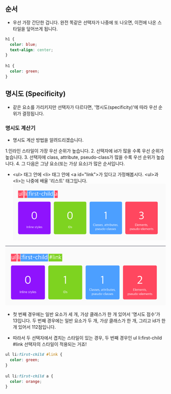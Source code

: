 ## 순서
- 우선 가장 간단한 겁니다. 완전 똑같은 선택자가 나중에 또 나오면, 이전에 나온 스타일을 덮어쓰게 됩니다.

```CSS
h1 {
  color: blue;
  text-align: center;
}

h1 {
  color: green;
}
```
## 명시도 (Specificity)
- 같은 요소를 가리키지만 선택자가 다르다면, '명시도(specificity)'에 따라 우선 순위가 결정됩니다.

### 명시도 계산기
- 명시도 계산 방법을 알려드리겠습니다.

1.인라인 스타일이 가장 우선 순위가 높습니다.
2. 선택자에 id가 많을 수록 우선 순위가 높습니다.
3. 선택자에 class, attribute, pseudo-class가 많을 수록 우선 순위가 높습니다.
4. 그 다음은 그냥 요소(또는 가상 요소)가 많은 순서입니다.
- \<ul> 태그 안에 \<li> 태그 안에 \<a id="link">가 있다고 가정해봅시다. \<ul>과 \<li>는 나중에 배울 '리스트' 태그입니다.
![](../img/ui_il.png)

![](../img/ui_il2.png)

- 첫 번째 경우에는 일반 요소가 세 개, 가상 클래스가 한 개 있어서 '명시도 점수'가 13입니다. 두 번째 경우에는 일반 요소가 두 개, 가상 클래스가 한 개, 그리고 id가 한 개 있어서 112점입니다.

- 따라서 두 선택자에서 겹치는 스타일이 있는 경우, 두 번째 경우인 ul li:first-child #link 선택자의 스타일이 적용되는 거죠!

```CSS
ul li:first-child #link {
  color: green;
}

ul li:first-child a {
  color: orange;
}
```